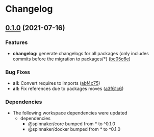 # Changelog

## [0.1.0](https://www.github.com/spinnaker/deck/compare/dcos-v0.0.2...dcos-v0.1.0) (2021-07-16)


### Features

* **changelog:** generate changelogs for all packages (only includes commits before the migration to packages/*) ([bc05c6e](https://www.github.com/spinnaker/deck/commit/bc05c6e4669a418b1496edd1ebf9fb9d35749285))


### Bug Fixes

* **all:** Convert requires to imports ([abf4c75](https://www.github.com/spinnaker/deck/commit/abf4c7590ee4bf84adfb1624c5aafcaccf829be5))
* **all:** Fix references due to packages moves ([a3f61c6](https://www.github.com/spinnaker/deck/commit/a3f61c63e55527b7ee0631756ecd73121d37d47b))



### Dependencies

* The following workspace dependencies were updated
  * dependencies
    * @spinnaker/core bumped from * to ^0.1.0
    * @spinnaker/docker bumped from * to ^0.1.0